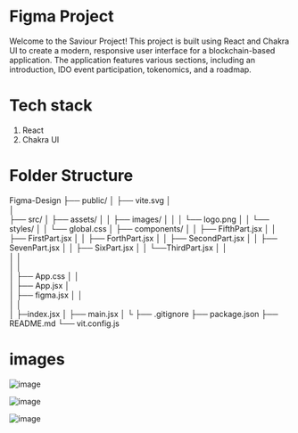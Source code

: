
# Figma Project

Welcome to the Saviour Project! This project is built using React and Chakra UI to create a modern, responsive user interface for a blockchain-based application. The application features various sections, including an introduction, IDO event participation, tokenomics, and a roadmap.

# Tech stack
1. React
2. Chakra UI

# Folder Structure

Figma-Design
├── public/
│ ├── vite.svg
│  
│  
├── src/
│ ├── assets/
│ │ ├── images/
│ │ │ └── logo.png
│ │ └── styles/
│ │ └── global.css
│ ├── components/
│ │ ├── FifthPart.jsx
│ │ ├── FirstPart.jsx
│ │ ├── ForthPart.jsx
│ │ ├── SecondPart.jsx
│ │ ├── SevenPart.jsx
│ │ ├── SixPart.jsx
│ │ └──ThirdPart.jsx
│ │  
│ │  
│ │  
│ ├── App.css
│ │  
│ ├── App.jsx
│  
│ ├── figma.jsx
│ │  
│ │  
│ ├─index.jsx
│ ├── main.jsx
│ └
├── .gitignore
├── package.json
├── README.md
└── vit.config.js

# images
![image](https://github.com/Sumithra49/Figma-Design/assets/141726527/4a4481a8-e0bb-4a6b-9f0b-1a2d074e9bd6)

![image](https://github.com/Sumithra49/Figma-Design/assets/141726527/16de7c60-a7a2-4782-93b3-4f25d20a829e)

![image](https://github.com/Sumithra49/Figma-Design/assets/141726527/0fbd6adb-2c15-4f15-8b0b-cb7801fb9770)




  

   
